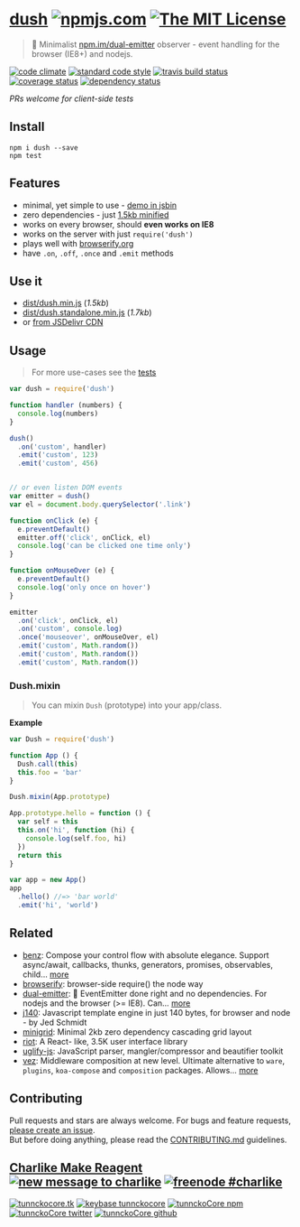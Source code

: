 # [dush][author-www-url] [![npmjs.com][npmjs-img]][npmjs-url] [![The MIT License][license-img]][license-url] 

> :clap: Minimalist [npm.im/dual-emitter][dual-emitter] observer - event handling for the browser (IE8+) and nodejs.

[![code climate][codeclimate-img]][codeclimate-url] [![standard code style][standard-img]][standard-url] [![travis build status][travis-img]][travis-url] [![coverage status][cov-img]][cov-url] [![dependency status][david-img]][david-url]

*PRs welcome for client-side tests*

## Install
```
npm i dush --save
npm test
```


## Features
- minimal, yet simple to use - [demo in jsbin](http://jsbin.com/qiqirunoju/1/edit?js,console,output)
- zero dependencies - just [1.5kb minified](./dist/dush.standalone.min.js)
- works on every browser, should **even works on IE8**
- works on the server with just `require('dush')`
- plays well with [browserify.org](http://browserify.org)
- have `.on`, `.off`, `.once` and `.emit` methods


## Use it
- [dist/dush.min.js](./dist/dush.min.js) (*1.5kb*)
- [dist/dush.standalone.min.js](./dist/dush.standalone.min.js) (*1.7kb*)
- or [from JSDelivr CDN](http://www.jsdelivr.com/#!dush)


## Usage
> For more use-cases see the [tests](./test.js)

```js
var dush = require('dush')

function handler (numbers) {
  console.log(numbers)
}

dush()
  .on('custom', handler)
  .emit('custom', 123)
  .emit('custom', 456)


// or even listen DOM events
var emitter = dush()
var el = document.body.querySelector('.link')

function onClick (e) {
  e.preventDefault()
  emitter.off('click', onClick, el)
  console.log('can be clicked one time only')
}

function onMouseOver (e) {
  e.preventDefault()
  console.log('only once on hover')
}

emitter
  .on('click', onClick, el)
  .on('custom', console.log)
  .once('mouseover', onMouseOver, el)
  .emit('custom', Math.random())
  .emit('custom', Math.random())
  .emit('custom', Math.random())
```


### Dush.mixin
> You can mixin `Dush` (prototype) into your app/class.

**Example**

```js
var Dush = require('dush')

function App () {
  Dush.call(this)
  this.foo = 'bar'
}

Dush.mixin(App.prototype)

App.prototype.hello = function () {
  var self = this
  this.on('hi', function (hi) {
    console.log(self.foo, hi)
  })
  return this
}

var app = new App()
app
  .hello() //=> 'bar world'
  .emit('hi', 'world')
```


## Related
- [benz](https://github.com/tunnckocore/benz): Compose your control flow with absolute elegance. Support async/await, callbacks, thunks, generators, promises, observables, child… [more](https://github.com/tunnckocore/benz)
- [browserify](https://github.com/substack/node-browserify): browser-side require() the node way
- [dual-emitter](https://github.com/tunnckocore/dual-emitter): :tropical_drink: EventEmitter done right and no dependencies. For nodejs and the browser (>= IE8). Can… [more](https://github.com/tunnckocore/dual-emitter)
- [j140](https://github.com/tunnckoCore/j140): Javascript template engine in just 140 bytes, for browser and node - by Jed Schmidt
- [minigrid](https://github.com/henriquea/minigrid): Minimal 2kb zero dependency cascading grid layout
- [riot](https://muut.com/riotjs/): A React- like, 3.5K user interface library
- [uglify-js](http://lisperator.net/uglifyjs): JavaScript parser, mangler/compressor and beautifier toolkit
- [vez](https://github.com/tunnckocore/vez): Middleware composition at new level. Ultimate alternative to `ware`, `plugins`, `koa-compose` and `composition` packages. Allows… [more](https://github.com/tunnckocore/vez)


## Contributing
Pull requests and stars are always welcome. For bugs and feature requests, [please create an issue](https://github.com/tunnckoCore/dush/issues/new).  
But before doing anything, please read the [CONTRIBUTING.md](./CONTRIBUTING.md) guidelines.


## [Charlike Make Reagent](http://j.mp/1stW47C) [![new message to charlike][new-message-img]][new-message-url] [![freenode #charlike][freenode-img]][freenode-url]

[![tunnckocore.tk][author-www-img]][author-www-url] [![keybase tunnckocore][keybase-img]][keybase-url] [![tunnckoCore npm][author-npm-img]][author-npm-url] [![tunnckoCore twitter][author-twitter-img]][author-twitter-url] [![tunnckoCore github][author-github-img]][author-github-url]

[dual-emitter]: https://github.com/tunnckoCore/dual-emitter

[npmjs-url]: https://www.npmjs.com/package/dush
[npmjs-img]: https://img.shields.io/npm/v/dush.svg?label=dush

[license-url]: https://github.com/tunnckoCore/dush/blob/master/LICENSE.md
[license-img]: https://img.shields.io/badge/license-MIT-blue.svg


[codeclimate-url]: https://codeclimate.com/github/tunnckoCore/dush
[codeclimate-img]: https://img.shields.io/codeclimate/github/tunnckoCore/dush.svg

[cov-url]: https://codeclimate.com/github/tunnckoCore/dush
[cov-img]: https://img.shields.io/codeclimate/coverage/github/tunnckoCore/dush.svg

[travis-url]: https://travis-ci.org/tunnckoCore/dush
[travis-img]: https://img.shields.io/travis/tunnckoCore/dush.svg

[coveralls-url]: https://coveralls.io/r/tunnckoCore/dush
[coveralls-img]: https://img.shields.io/coveralls/tunnckoCore/dush.svg

[david-url]: https://david-dm.org/tunnckoCore/dush
[david-img]: https://img.shields.io/david/dev/tunnckoCore/dush.svg

[standard-url]: https://github.com/feross/standard
[standard-img]: https://img.shields.io/badge/code%20style-standard-brightgreen.svg


[author-www-url]: http://www.tunnckocore.tk
[author-www-img]: https://img.shields.io/badge/www-tunnckocore.tk-fe7d37.svg

[keybase-url]: https://keybase.io/tunnckocore
[keybase-img]: https://img.shields.io/badge/keybase-tunnckocore-8a7967.svg

[author-npm-url]: https://www.npmjs.com/~tunnckocore
[author-npm-img]: https://img.shields.io/badge/npm-~tunnckocore-cb3837.svg

[author-twitter-url]: https://twitter.com/tunnckoCore
[author-twitter-img]: https://img.shields.io/badge/twitter-@tunnckoCore-55acee.svg

[author-github-url]: https://github.com/tunnckoCore
[author-github-img]: https://img.shields.io/badge/github-@tunnckoCore-4183c4.svg

[freenode-url]: http://webchat.freenode.net/?channels=charlike
[freenode-img]: https://img.shields.io/badge/freenode-%23charlike-5654a4.svg

[new-message-url]: https://github.com/tunnckoCore/messages
[new-message-img]: https://img.shields.io/badge/send%20me-message-green.svg
